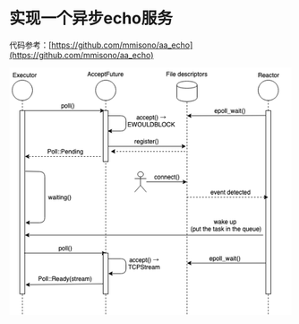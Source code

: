 # 实现一个异步echo服务

代码参考：[https://github.com/mmisono/aa_echo](https://github.com/mmisono/aa_echo)

![img](img/accept.png)